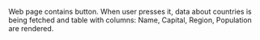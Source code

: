 Web page contains button.
When user presses it, data about countries is being fetched and table with columns: Name, Capital, Region, Population are rendered.
